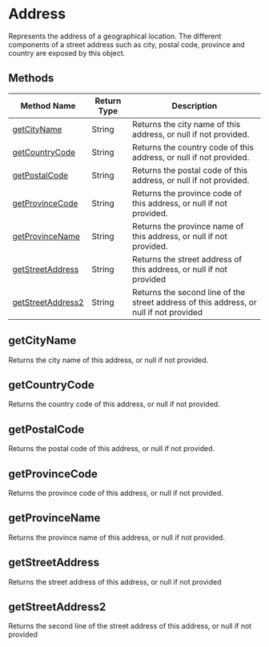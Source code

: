 # Address
Represents the address of a geographical location. The different components of a street address such as city, postal code, province and country are exposed by this object.

## Methods
|Method Name|Return Type|Description|
|-|-|-
[getCityName](#getcityname)|String|Returns the city name of this address, or null if not provided.<br />
[getCountryCode](#getcountrycode)|String|Returns the country code of this address, or null if not provided.<br />
[getPostalCode](#getpostalcode)|String|Returns the postal code of this address, or null if not provided. <br />
[getProvinceCode](#getprovincecode)|String|Returns the province code of this address, or null if not provided.<br />
[getProvinceName](#getprovincename)|String|Returns the province name of this address, or null if not provided. <br />
[getStreetAddress](#getstreetaddress)|String|Returns the street address of this address, or null if not provided <br />
[getStreetAddress2](#getstreetaddress2)|String|Returns the second line of the street address of this address, or null if not provided<br />

## <a name="getcityname"></a>getCityName
Returns the city name of this address, or null if not provided.


## <a name="getcountrycode"></a>getCountryCode
Returns the country code of this address, or null if not provided.


## <a name="getpostalcode"></a>getPostalCode
Returns the postal code of this address, or null if not provided. 


## <a name="getprovincecode"></a>getProvinceCode
Returns the province code of this address, or null if not provided.


## <a name="getprovincename"></a>getProvinceName
Returns the province name of this address, or null if not provided. 


## <a name="getstreetaddress"></a>getStreetAddress
Returns the street address of this address, or null if not provided 


## <a name="getstreetaddress2"></a>getStreetAddress2
Returns the second line of the street address of this address, or null if not provided


